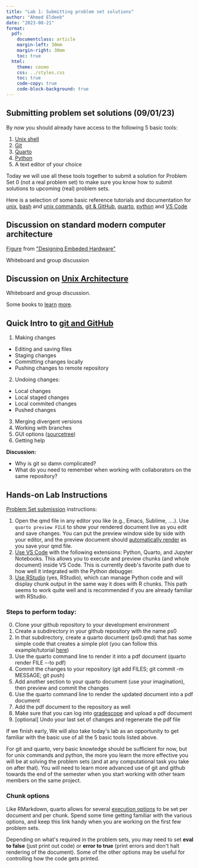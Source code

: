 ```yaml
---
title: "Lab 1: Submitting problem set solutions"
author: "Ahmed Eldeeb"
date: "2023-08-21"
format:
  pdf:
    documentclass: article
    margin-left: 30mm
    margin-right: 30mm
    toc: true
  html:
    theme: cosmo
    css: ../styles.css
    toc: true
    code-copy: true
    code-block-background: true
---
```


## Submitting problem set solutions (09/01/23)

By now you should already have access to the following 5 basic tools:

1. [Unix shell](../howtos/accessingUnixCommandLine.md)
2. [Git](../howtos/gitInstall.md)
3. [Quarto](../howtos/quartoInstall.md)
4. [Python](../howtos/accessingPython.md)
5. A text editor of your choice

Today we will use all these tools together to submit a solution for Problem Set 0 (not a real problem set) to make sure you know how to submit solutions to upcoming (real) problem sets.

Here is a selection of some basic reference tutorials and documentation for [unix](https://berkeley-scf.github.io/tutorial-unix-basics/), [bash](https://berkeley-scf.github.io/tutorial-using-bash/) and [unix commands](https://www.unixtutorial.org/basic-unix-commands), [git & GitHub](https://htmlpreview.github.io/?https://github.com/berkeley-scf/tutorial-git-basics/blob/master/git-intro.html), [quarto](https://quarto.org/docs/get-started/hello/text-editor.html), [python](https://docs.python.org/3/tutorial/index.html) and [VS Code](https://code.visualstudio.com/docs)

## Discussion on standard modern computer architecture

[Figure](https://www.oreilly.com/api/v2/epubs/0596007558/files/httpatomoreillycomsourceoreillyimages61604.png) from ["Designing Embeded Hardware"](https://www.oreilly.com/library/view/designing-embedded-hardware/0596007558/)

Whiteboard and group discussion

## Discussion on [Unix Architecture](https://www.meted.ucar.edu/ucar/unix/navmenu.php?tab=1&page=2-1-0)

Whiteboard and group discussion.

Some books to [learn](https://www.amazon.com/Learning-UNIX-Operating-System-Fifth/dp/0596002610/) [more](https://www.amazon.com/Unix-Nutshell-Fourth-Arnold-Robbins/dp/0596100299).


## Quick Intro to [git and GitHub](https://htmlpreview.github.io/?https://github.com/berkeley-scf/tutorial-git-basics/blob/master/git-intro.html)

1. Making changes
- Editing and saving files
- Staging changes
- Committing changes locally
- Pushing changes to remote repository
2. Undoing changes:
- Local changes
- Local staged changes
- Local commited changes
- Pushed changes
3. Merging divergent versions
4. Working with branches
5. GUI options ([sourcetree](https://www.sourcetreeapp.com/))
6. Getting help

**Discussion:**
- Why is git so damn complicated?
- What do you need to remember when working with collaborators on the same repository?

## Hands-on Lab Instructions

[Problem Set submission](../howtos/ps.submission.qmd) instructions:

1. Open the qmd file in any editor you like (e.g., Emacs, Sublime, ....). Use `quarto preview FILE` to show your rendered document live as you edit and save changes. You can put the preview window side by side with your editor, and the preview document should [automatically render](https://quarto.org/docs/get-started/hello/text-editor.html) as you save your qmd file.
2. [Use VS Code](https://quarto.org/docs/get-started/hello/vscode.html) with the following extensions: Python, Quarto, and Jupyter Notebooks. This allows you to execute and preview chunks (and whole document) inside VS Code. This is currently deeb's favorite path due to how well it integrated with the Python debugger.
3. [Use RStudio](https://quarto.org/docs/get-started/hello/rstudio.html) (yes, RStudio), which can manage Python code and will display chunk output in the same way it does with R chunks. This path seems to work quite well and is recommended if you are already familiar with RStudio.


### Steps to perform today:

0. Clone your github repository to your development environment
1. Create a subdirectory in your github repository with the name ps0
2. In that subdirectory, create a quarto document (ps0.qmd) that has some simple code that creates a simple plot (you can follow this example/tutorial [here](https://quarto.org/docs/get-started/hello/text-editor.html))
3. Use the quarto command line to render it into a pdf document (quarto render FILE --to pdf)
4. Commit the changes to your repository (git add FILES; git commit -m MESSAGE; git push)
5. Add another section to your quarto document (use your imagination), then preview and commit the changes
6. Use the quarto command line to render the updated document into a pdf document
7. Add the pdf document to the repository as well
8. Make sure that you can log into [gradescope](https://www.gradescope.com/) and upload a pdf document
9. [optional] Undo your last set of changes and regenerate the pdf file

If we finish early, We will also take today's lab as an opportunity to get familiar with the basic use of all the 5 basic tools listed above.

For git and quarto, very basic knowledge should be sufficient for now, but for unix commands and python, the more you learn the more effective you will be at solving the problem sets (and at any computational task you take on after that). You will need to learn more advanced use of git and github towards the end of the semester when you start working with other team members on the same project.

### Chunk options

Like RMarkdown, quarto allows for several [execution options](https://quarto.org/docs/computations/execution-options.html) to be set per document and per chunk. Spend some time getting familiar with the various options, and keep this link handy when you are working on the first few problem sets.

Depending on what's required in the problem sets, you may need to set **eval to false** (just print out code) or **error to true** (print errors and don't halt rendering of the document). Some of the other options may be useful for controlling how the code gets printed.



